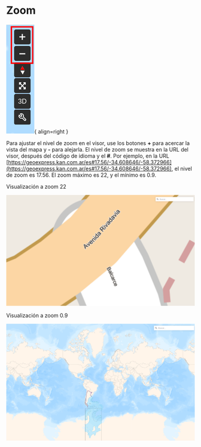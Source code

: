 # Zoom

![](../images/zoom1.png){ align=right }

Para ajustar el nivel de zoom en el visor, use los botones **+** para acercar la vista del mapa y **-** para alejarla. El nivel de zoom se muestra en la URL del visor, después del código de idioma y el **#**. Por ejemplo, en la URL [https://geoexpress.kan.com.ar/es#17.56/-34.608646/-58.372966](https://geoexpress.kan.com.ar/es#17.56/-34.608646/-58.372966), el nivel de zoom es 17.56. El zoom máximo es 22, y el mínimo es 0.9.

Visualización a zoom 22

![](../images/zoom2.png)


Visualización a zoom 0.9

![](../images/zoom3.png)

